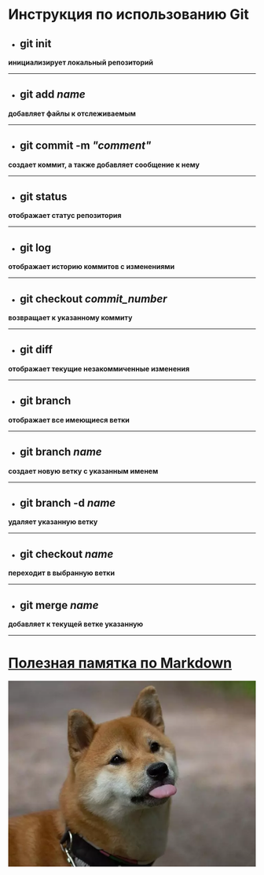 # Инструкция по использованию Git

* ## git init
**инициализирует локальный репозиторий**
***

* ## git add *name*
**добавляет файлы к отслеживаемым**
***

* ## git commit -m *"comment"*
**создает коммит, а также добавляет сообщение к нему**
***

* ## git status
**отображает статус репозитория**
***

* ## git log
**отображает историю коммитов с изменениями**
***

* ## git checkout *commit_number*
**возвращает к указанному коммиту**
***

* ## git diff
**отображает текущие незакоммиченные изменения**
***

* ## git branch
**отображает все имеющиеся ветки**
***

* ## git branch *name*
**создает новую ветку с указанным именем**
***

* ## git branch -d *name*
**удаляет указанную ветку**
***

* ## git checkout *name*
**переходит в выбранную ветки**
***

* ## git merge *name*
**добавляет к текущей ветке указанную**
***

# [Полезная памятка по Markdown](http://konvut.github.io/k50articles/#_4)

![Пёсель](dog.png)
